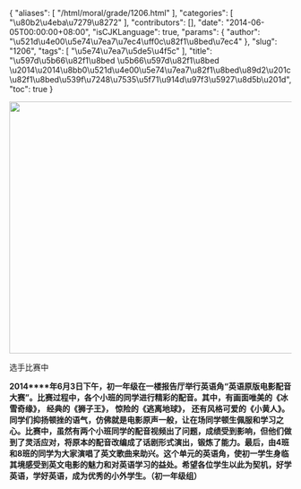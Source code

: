 {
    "aliases": [
        "/html/moral/grade/1206.html"
    ],
    "categories": [
        "\u80b2\u4eba\u7279\u8272"
    ],
    "contributors": [],
    "date": "2014-06-05T00:00:00+08:00",
    "isCJKLanguage": true,
    "params": {
        "author": "\u521d\u4e00\u5e74\u7ea7\u7ec4\uff0c\u82f1\u8bed\u7ec4"
    },
    "slug": "1206",
    "tags": [
        "\u5e74\u7ea7\u5de5\u4f5c"
    ],
    "title": "\u597d\u5b66\u82f1\u8bed \u5b66\u597d\u82f1\u8bed \u2014\u2014\u8bb0\u521d\u4e00\u5e74\u7ea7\u82f1\u8bed\u89d2\u201c\u82f1\u8bed\u539f\u7248\u7535\u5f71\u914d\u97f3\u5927\u8d5b\u201d",
    "toc": true
}


<img
    src="https://cdn.tfls.online/mirror/full/b3dc779af886228ad2ad2f6f7bb43848bcd14e28.jpg"
    style="display:block;margin-left:auto;margin-right:auto;"
    decoding="async"
    fetchpriority="auto"
    loading="lazy"
    height="450"
    width="600"
/>




选手比赛中







**2014****年6月3日下午，初一年级在一楼报告厅举行英语角“英语原版电影配音大赛”。比赛过程中，各个小班的同学进行精彩的配音。其中，有画面唯美的《冰雪奇缘》，
经典的《狮子王》， 惊险的《逃离地球》， 还有风格可爱的《小黄人》。同学们抑扬顿挫的语气，仿佛就是电影原声一般，让在场同学顿生佩服和学习之心。比赛中，虽然有两个小班同学的配音视频出了问题，成绩受到影响，但他们做到了灵活应对，将原本的配音改编成了话剧形式演出，锻炼了能力。最后，由4班和8班的同学为大家演唱了英文歌曲来助兴。这个单元的英语角，使初一学生身临其境感受到英文电影的魅力和对英语学习的益处。希望各位学生以此为契机，好学英语，学好英语，成为优秀的小外学生。（初一年级组）**



